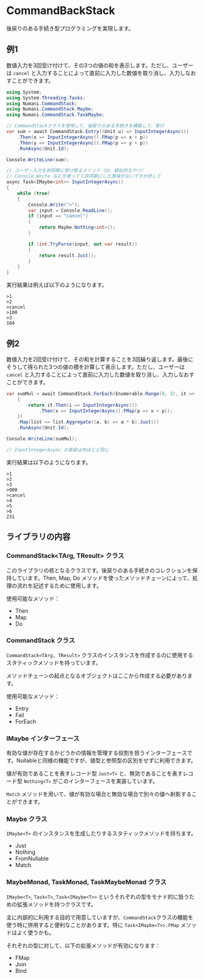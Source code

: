 # CommandBackStack

後戻りのある手続き型プログラミングを実現します。

## 例1

数値入力を3回受け付けて、その3つの値の和を表示します。ただし、ユーザーは `cancel` と入力することによって直前に入力した数値を取り消し、入力しなおすことができます。

```csharp
using System;
using System.Threading.Tasks;
using Numani.CommandStack;
using Numani.CommandStack.Maybe;
using Numani.CommandStack.TaskMaybe;

// CommandStackクラスを使用して、後戻りのある手続きを構築して、実行
var sum = await CommandStack.Entry((Unit u) => InputIntegerAsync())
	.Then(x => InputIntegerAsync().FMap(p => x + p))
	.Then(y => InputIntegerAsync().FMap(p => y + p))
	.RunAsync(Unit.Id);

Console.WriteLine(sum);

// ユーザー入力を非同期に受け取るメソッド（の、疑似的なやつ）
// Console.Write などを使ってて非同期にした意味がないですが許して
async Task<IMaybe<int>> InputIntegerAsync()
{
	while (true)
	{
		Console.Write(">");
		var input = Console.ReadLine();
		if (input == "cancel")
		{
			return Maybe.Nothing<int>();
		}

		if (int.TryParse(input, out var result))
		{
			return result.Just();
		}
	}
}
```

実行結果は例えば以下のようになります。

```
>1
>2
>cancel
>100
>3
104
```

## 例2

数値入力を2回受け付けて、その和を計算することを3回繰り返します。最後にそうして得られた3つの値の積を計算して表示します。ただし、ユーザーは `cancel` と入力することによって直前に入力した数値を取り消し、入力しなおすことができます。

```csharp
var sumMul = await CommandStack.ForEach(Enumerable.Range(0, 3), it =>
	{
		return it.Then(i => InputIntegerAsync())
			.Then(x => InputIntegerAsync().FMap(p => x + p));
	})
	.Map(list => list.Aggregate((a, b) => a * b).Just())
	.RunAsync(Unit.Id);

Console.WriteLine(sumMul);

// InputIntegerAsync の実装は先ほどと同じ
```

実行結果は以下のようになります。

```
>1
>2
>3
>900
>cancel
>4
>5
>6
231
```

## ライブラリの内容

### CommandStack<TArg, TResult> クラス

このライブラリの核となるクラスです。後戻りのある手続きのコレクションを保持しています。Then, Map, Do メソッドを使ったメソッドチェーンによって、処理の流れを記述するために使用します。

使用可能なメソッド：

- Then
- Map
- Do

### CommandStack クラス

`CommandStack<TArg, TResult>` クラスのインスタンスを作成するのに使用するスタティックメソッドを持っています。

メソッドチェーンの起点となるオブジェクトはここから作成する必要があります。

使用可能なメソッド：

- Entry
- Fail
- ForEach

### IMaybe<T> インターフェース

有効な値が存在するかどうかの情報を管理する役割を担うインターフェースです。Nullableと同様の機能ですが、値型と参照型の区別をせずに利用できます。

値が有効であることを表すレコード型 `Just<T>` と、無効であることを表すレコード型 `Nothing<T>` がこのインターフェースを実装しています。

`Match` メソッドを用いて、値が有効な場合と無効な場合で別々の値へ射影することができます。

### Maybe クラス

`IMaybe<T>` のインスタンスを生成したりするスタティックメソッドを持ちます。

- Just
- Nothing
- FromNullable
- Match

### MaybeMonad, TaskMonad, TaskMaybeMonad クラス

`IMaybe<T>`, `Task<T>`, `Task<IMaybe<T>>` というそれぞれの型をモナド的に扱うための拡張メソッドを持つクラスです。

主に内部的に利用する目的で用意していますが、`CommandStack`クラスの機能を使う時に併用すると便利なことがあります。特に `Task<IMaybe<T>>.FMap` メソッドはよく使うかも。

それぞれの型に対して、以下の拡張メソッドが有効になります：

- FMap
- Join
- Bind
